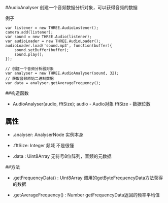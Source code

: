 #AudioAnalyser
创建一个音频数据分析对象，可以获得音频的数据

例子
```
var listener = new THREE.AudioLostener();
camera.add(listener);
var sound = new THREE.Audio(listener);
var audioLoader = new THREE.AudioLoader();
audioLoader.load('sound.mp3', function(buffer){
	sound.setBuffer(buffer);
	sound.play();
});

// 创建一个音频分析器对象
var analyser = new THREE.AudioAnalyser(sound, 32);
// 获取音频原始二进制数据
var data = analyser.getAverageFrequency();
```

##构造函数

* AudioAnalyser(audio, fftSize);
audio - Audio对象
fftSize - 数据位数

## 属性

* .analyser: AnalyserNode
实例本身

* .fftSize: Integer
频域 不是很懂

* .data : Uint8Array
无符号8位阵列，音频的元数据

##方法

* .getFrequencyData() : Uint8Array
调用的getByteFrequencyData方法获得的数据

* .getAverageFrequency() : Number
getFrequencyData返回的频率平均值